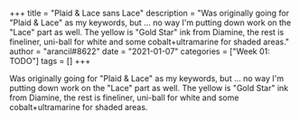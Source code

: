 +++
title = "Plaid & Lace sans Lace"
description = "Was originally going for \"Plaid & Lace\" as my keywords, but ... no way I'm putting down work on the \"Lace\" part as well. The yellow is \"Gold Star\" ink from Diamine, the rest is fineliner, uni-ball for white and some cobalt+ultramarine for shaded areas."
author = "arancil#8622"
date = "2021-01-07"
categories = ["Week 01: TODO"]
tags = []
+++

Was originally going for "Plaid & Lace" as my keywords, but ... no way I'm putting down work on the "Lace" part as well. The yellow is "Gold Star" ink from Diamine, the rest is fineliner, uni-ball for white and some cobalt+ultramarine for shaded areas.
